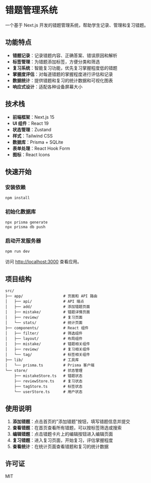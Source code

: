 # 错题管理系统

一个基于 Next.js 开发的错题管理系统，帮助学生记录、管理和复习错题。

## 功能特点

- **错题记录**：记录错题内容、正确答案、错误原因和解析
- **标签管理**：为错题添加标签，方便分类和筛选
- **复习系统**：智能复习功能，优先复习掌握程度低的错题
- **掌握度评估**：对每道错题的掌握程度进行评估和记录
- **数据统计**：提供错题和复习的统计数据和可视化图表
- **响应式设计**：适配各种设备屏幕大小

## 技术栈

- **前端框架**：Next.js 15
- **UI 组件**：React 19
- **状态管理**：Zustand
- **样式**：Tailwind CSS
- **数据库**：Prisma + SQLite
- **表单处理**：React Hook Form
- **图标**：React Icons

## 快速开始

### 安装依赖

```bash
npm install
```

### 初始化数据库

```bash
npx prisma generate
npx prisma db push
```

### 启动开发服务器

```bash
npm run dev
```

访问 [http://localhost:3000](http://localhost:3000) 查看应用。

## 项目结构

```
src/
├── app/                  # 页面和 API 路由
│   ├── api/              # API 端点
│   ├── add/              # 添加错题页面
│   ├── mistake/          # 错题详情页面
│   ├── review/           # 复习页面
│   └── stats/            # 统计页面
├── components/           # React 组件
│   ├── filter/           # 筛选组件
│   ├── layout/           # 布局组件
│   ├── mistake/          # 错题相关组件
│   ├── review/           # 复习相关组件
│   └── tag/              # 标签相关组件
├── lib/                  # 工具库
│   └── prisma.ts         # Prisma 客户端
└── store/                # 状态管理
    ├── mistakeStore.ts   # 错题状态
    ├── reviewStore.ts    # 复习状态
    ├── tagStore.ts       # 标签状态
    └── userStore.ts      # 用户状态
```

## 使用说明

1. **添加错题**：点击首页的"添加错题"按钮，填写错题信息并提交
2. **查看错题**：在首页查看所有错题，可以按标签筛选或搜索
3. **编辑错题**：点击错题卡片上的编辑按钮进入编辑页面
4. **复习错题**：进入复习页面，开始复习，评估掌握程度
5. **查看统计**：在统计页面查看错题和复习的统计数据

## 许可证

MIT
